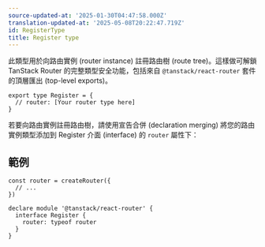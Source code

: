 ```yaml
---
source-updated-at: '2025-01-30T04:47:58.000Z'
translation-updated-at: '2025-05-08T20:22:47.719Z'
id: RegisterType
title: Register type
---
```


此類型用於向路由實例 (router instance) 註冊路由樹 (route tree)。這樣做可解鎖 TanStack Router 的完整類型安全功能，包括來自 `@tanstack/react-router` 套件的頂層匯出 (top-level exports)。

```tsx
export type Register = {
  // router: [Your router type here]
}
```

若要向路由實例註冊路由樹，請使用宣告合併 (declaration merging) 將您的路由實例類型添加到 Register 介面 (interface) 的 `router` 屬性下：

## 範例

```tsx
const router = createRouter({
  // ...
})

declare module '@tanstack/react-router' {
  interface Register {
    router: typeof router
  }
}
```
